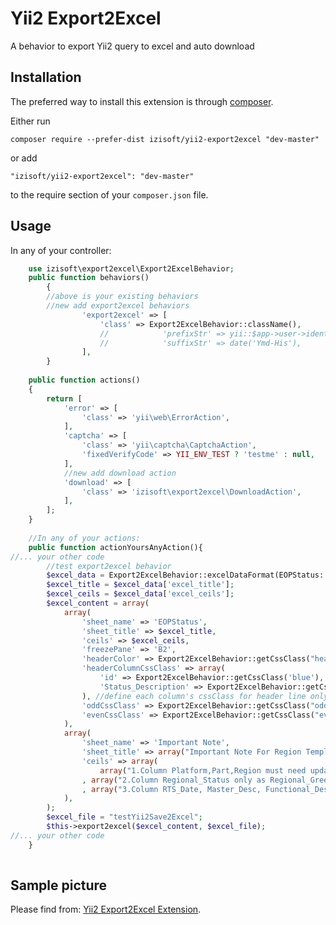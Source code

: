 Yii2 Export2Excel
============
A behavior to export Yii2 query to excel and auto download

Installation
------------

The preferred way to install this extension is through [composer](http://getcomposer.org/download/).

Either run

```
composer require --prefer-dist izisoft/yii2-export2excel "dev-master"
```

or add

```
"izisoft/yii2-export2excel": "dev-master"
```

to the require section of your `composer.json` file.


Usage
-----

In any of your controller:


```php
	use izisoft\export2excel\Export2ExcelBehavior;
	public function behaviors()
		{
		//above is your existing behaviors
		//new add export2excel behaviors
				'export2excel' => [
					'class' => Export2ExcelBehavior::className(),
	                //            'prefixStr' => yii::$app->user->identity->username,
                    //            'suffixStr' => date('Ymd-His'),
				],
		}
	
    public function actions()
    {
        return [
            'error' => [
                'class' => 'yii\web\ErrorAction',
            ],
            'captcha' => [
                'class' => 'yii\captcha\CaptchaAction',
                'fixedVerifyCode' => YII_ENV_TEST ? 'testme' : null,
            ],
			//new add download action
            'download' => [
                'class' => 'izisoft\export2excel\DownloadAction',
            ],
        ];
    }
	
	//In any of your actions:
	public function actionYoursAnyAction(){
//... your other code
        //test export2excel behavior
        $excel_data = Export2ExcelBehavior::excelDataFormat(EOPStatus::find()->asArray()->all());
        $excel_title = $excel_data['excel_title'];
        $excel_ceils = $excel_data['excel_ceils'];
        $excel_content = array(
            array(
                'sheet_name' => 'EOPStatus',
                'sheet_title' => $excel_title,
                'ceils' => $excel_ceils,
                'freezePane' => 'B2',
                'headerColor' => Export2ExcelBehavior::getCssClass("header"),
                'headerColumnCssClass' => array(
                    'id' => Export2ExcelBehavior::getCssClass('blue'),
                    'Status_Description' => Export2ExcelBehavior::getCssClass('grey'),
                ), //define each column's cssClass for header line only.  You can set as blank.
                'oddCssClass' => Export2ExcelBehavior::getCssClass("odd"),
                'evenCssClass' => Export2ExcelBehavior::getCssClass("even"),
            ),
            array(
                'sheet_name' => 'Important Note',
                'sheet_title' => array("Important Note For Region Template"),
                'ceils' => array(
                    array("1.Column Platform,Part,Region must need update.")
                , array("2.Column Regional_Status only as Regional_Green,Regional_Yellow,Regional_Red,Regional_Ready.")
                , array("3.Column RTS_Date, Master_Desc, Functional_Desc, Commodity, Part_Status are only for your reference, will not be uploaded into NPI tracking system."))
            ),
        );
        $excel_file = "testYii2Save2Excel";
        $this->export2excel($excel_content, $excel_file);
//... your other code
	}
	
```

Sample picture
-----
Please find from:
[Yii2 Export2Excel Extension](http://www.yiiframework.com/extension/yii2-export2excel/).
